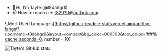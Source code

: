 - 👋 Hi, I’m Tayte (@t8dahgr8)
- 📫 How to reach me: t82020@outlook.com

<!---
t8dahgr8/t8dahgr8 is a ✨ special ✨ repository because its `README.md` (this file) appears on your GitHub profile.
You can click the Preview link to take a look at your changes.
--->

<!--- ![Top Langs](https://github-readme-stats.vercel.app/api/top-langs/?username=anuraghazra&layout=compact&langs_count=15&title_color=ffffff&text_color=ffffff&bg_color=000000&border_color=ffffff) --->



![Most Used Languages](https://github-readme-stats.vercel.app/api/top-langs/?username=t8dahgr8&layout=compact&bg_color=000000&text_color=ffffff&cache_seconds=0, number = 10)









![Tayte's GitHub stats](https://github-readme-stats.vercel.app/api?username=t8dahgr8&show_icons=true&theme=chartreuse-dark&title_color=00C605&icon_color=00C605&text_color=FFFFFF&bg_color=000000)


